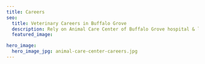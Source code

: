 ```yaml
---
title: Careers
seo:
  title: Veterinary Careers in Buffalo Grove
  description: Rely on Animal Care Center of Buffalo Grove hospital & laboratory for grooming, veterinary medicine, surgery, radiology, dental & emergency vet services.
  featured_image:

hero_image:
  hero_image_jpg: animal-care-center-careers.jpg
---
```

